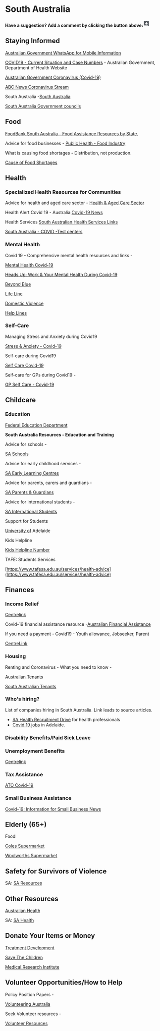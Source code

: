 # South Australia

**Have a suggestion? Add a comment by clicking the button above:**![](../.gitbook/assets/0%20%282%29.png)

## Staying Informed

[Australian Government WhatsApp for Mobile Information](http://aus.gov.au/whatsapp)

[COVID19 - Current Situation and Case Numbers](https://www.health.gov.au/news/health-alerts/novel-coronavirus-2019-ncov-health-alert/coronavirus-covid-19-current-situation-and-case-numbers) - Australian Government, Department of Health Website

[Australian Government Coronavirus \(Covid-19\)](https://www.australia.gov.au/?fbclid=IwAR1COwNeE_R1-IIlGFaLPFu0RQLDmefFrwvkTtD3pJpRNKxzLAA2WsrZ6VY)

[ABC News Coronavirus Stream](https://www.abc.net.au/news/story-streams/coronavirus/)

South Australia -[South Australia](https://www.sa.gov.au/covid-19)

[South Australia Government councils](https://www.ecsa.sa.gov.au/council-links)

## Food

[FoodBank South Australia - Food Assistance Resources by State.](https://www.foodbank.org.au/SA/?state=sa)

Advice for food businesses - [Public Health - Food Industry](https://www.sahealth.sa.gov.au/wps/wcm/connect/public+content/sa+health+internet/protecting+public+health/food+standards/food+standards)

What is causing food shortages - Distribution, not production.

[Cause of Food Shortages](https://www.abc.net.au/news/2020-03-18/coronavirus-sees-surge-in-seed-sales-and-country-shopping/12065776)

## Health

### Specialized Health Resources for Communities

Advice for health and aged care sector - [Health & Aged Care Sector](https://www.sahealth.sa.gov.au/wps/wcm/connect/public+content/sa+health+internet/health+services/health+services+by+group/older+people)

Health Alert Covid 19 - Australia [Covid-19 News](https://www.sahealth.sa.gov.au/wps/wcm/connect/public+content/sa+health+internet/health+topics/health+topics+a+-+z/covid+2019/latest+updates/latest+updates+-+covid-19)

Health Services [South Australian Health Services Links](https://www.sahealth.sa.gov.au/wps/wcm/connect/public+content/sa+health+internet/health+services)

[South Australia - COVID -Test centers](https://www.sahealth.sa.gov.au/wps/wcm/connect/public+content/sa+health+internet/health+topics/health+topics+a+-+z/covid+2019/covid-19+response/covid-19+clinics+and+testing+centres)

### Mental Health

Covid 19 - Comprehensive mental health resources and links -

[Mental Health Covid-19](https://www.sahealth.sa.gov.au/wps/wcm/connect/public+content/sa+health+internet/health+topics/health+topics+a+-+z/covid+2019/community/covid-19+mental+health+support)

[Heads Up: Work & Your Mental Health During Covid-19](https://www.headsup.org.au/your-mental-health/work-and-your-mental-health-during-the-coronavirus-outbreak?fbclid=IwAR3U2c0c9u7gJUYTu0naeDoKC9vT2luyinfD2Sg0cl96-Yl-Pk8fQnt8Jf8)

[Beyond Blue](https://www.beyondblue.org.au/)

[Life Line](https://www.lifeline.org.au/)

[Domestic Violence](http://whiteribbon.org.au/)

[Help Lines](https://www.sa.gov.au/topics/family-and-community/safety-and-health/domestic-violence-and-sexual-assault/support-services)

### Self-Care

Managing Stress and Anxiety during Covid19

[Stress & Anxiety - Covid-19](https://www.sahealth.sa.gov.au/wps/wcm/connect/f584ac43-db54-44d5-a5df-82c6415f18d7/20200409+Mental+Health+and+COVID-19+Fact+Sheet+-+Information+for+the+community.pdf?MOD=AJPERES&CACHEID=ROOTWORKSPACE-f584ac43-db54-44d5-a5df-82c6415f18d7-n5tcme3)

Self-care during Covid19

[Self Care Covid-19](https://www.sahealth.sa.gov.au/wps/wcm/connect/public+content/sa+health+internet/health+topics/health+topics+a+-+z/covid+2019/community/self-isolation+and+quarantine+advice+for+covid-19+%28coronavirus%29)

Self-care for GPs during Covid19 -

[GP Self Care - Covid-19](http://emergencydepartments.sa.gov.au/wps/wcm/connect/public+content/sa+health+internet/health+topics/health+topics+a+-+z/covid+2019/health+professionals)

## Childcare

### Education

[Federal Education Department](https://www.education.gov.au/)

**South Australia Resources - Education and Training**

Advice for schools -

[SA Schools](https://www.education.sa.gov.au/supporting-students/health-e-safety-and-wellbeing/covid-19-coronavirus)

Advice for early childhood services -

[SA Early Learning Centres](https://www.education.sa.gov.au/supporting-students/health-e-safety-and-wellbeing/covid-19-coronavirus/school-and-preschool-closures-and-reopenings)

Advice for parents, carers and guardians -

[SA Parents & Guardians](https://www.education.sa.gov.au/supporting-students/health-e-safety-and-wellbeing/covid-19-coronavirus/frequently-asked-questions-about-covid-19-parents-and-carers)

Advice for international students -

[SA International Students](https://www.education.sa.gov.au/supporting-students/health-e-safety-and-wellbeing/covid-19-coronavirus)

Support for Students

[University of](https://www.adelaide.edu.au/covid-19/student-information/student-support-package) Adelaide

Kids Helpline

[Kids Helpline Number](https://kidshelpline.com.au/)

TAFE: Students Services

[https://www.tafesa.edu.au/services/health-advice](https://www.tafesa.edu.au/services/health-advice)

## Finances

### Income Relief

[Centrelink](https://www.centrelink.gov.au/)

Covid-19 financial assistance resource -[Australian Financial Assistance](https://moneysmart.gov.au/covid-19-financial-assistance)

If you need a payment - Covid19 - Youth allowance, Jobseeker, Parent

[CentreLink](https://www.servicesaustralia.gov.au/individuals/subjects/affected-coronavirus-covid-19/if-you-need-payment-coronavirus-covid-19)

### Housing

Renting and Coronavirus - What you need to know -

[Australian Tenants](https://www.tenants.org.au/blog/renting-and-covid-19-information)

[South Australian Tenants](https://www.syc.net.au/home/housing-support/tias/)

### Who's hiring?

List of companies hiring in South Australia. Link leads to source articles.

* [SA Health Recruitment Drive](https://jobs.sahealthcareers.com.au/caw/en/job/722120) for health professionals
* [Covid 19 jobs](https://www.seek.com.au/covid-19-jobs/in-All-Adelaide-SA) in Adelaide.

### Disability Benefits/Paid Sick Leave

### Unemployment Benefits

[Centrelink](https://www.centrelink.gov.au/)

### Tax Assistance

[ATO Covid-19](https://www.ato.gov.au/individuals/dealing-with-disasters/in-detail/specific-disasters/covid-19/)

### Small Business Assistance

[Covid-19: Information for Small Business News](http://www.ato.gov.au/)

## Elderly \(65+\)

Food

[Coles Supermarket](https://www.coles.com.au/customernotice)

[Woolworths Supermarket](https://www.woolworthsgroup.com.au/page/media/Latest_News/woolworths-to-introduce-a-dedicated-shopping-hour-for-the-elderly-and-people-with-disability/)

## Safety for Survivors of Violence

SA: [SA Resources](https://www.sa.gov.au/topics/family-and-community/safety-and-health/domestic-violence-and-sexual-assault/support-services)

## Other Resources

[Australian Health](https://www.health.gov.au/resources/collections/novel-coronavirus-2019-ncov-resources)

SA: [SA Health](https://www.sahealth.sa.gov.au/wps/wcm/connect/public+content/sa+health+internet/clinical+resources/clinical+topics/infectious+disease+control/novel+coronavirus+%282019-ncov%29+infection+for+health+professionals/coronavirus+disease+2019+%28covid-19%29+resources+and+links+for+health+professionals)

## Donate Your Items or Money

[Treatment Development](https://www.rbwhfoundation.com.au/coronavirus-action-fund/)

[Save The Children](https://www.savethechildren.org.au/donate/more-ways-to-give/current-appeals/covid-19-crisis)

[Medical Research Institute](https://www.qimrberghofer.edu.au/coronavirus-donate/)

## Volunteer Opportunities/How to Help

Policy Position Papers -

[Volunteering Australia](https://www.sa.gov.au/topics/family-and-community/volunteering/volunteering-through-the-south-australian-government)

Seek Volunteer resources -

[Volunteer Resources](https://www.volunteer.com.au/covid-19-update)


